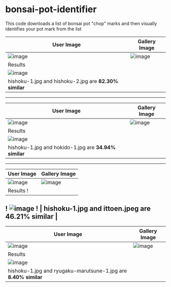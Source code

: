# bonsai-pot-identifier
This code downloads a list of bonsai pot "chop" marks and then visually identifies your pot mark from the list

| User Image | Gallery Image |
| ---------- | ------------- |
| ![image](https://github.com/mandeldebugger/bonsai-pot-identifier/assets/2265446/5dc36296-f061-41ec-82a7-5c83a4bf56c4) | ![image](https://github.com/mandeldebugger/bonsai-pot-identifier/assets/2265446/968c241c-0536-47ad-8c30-59bbd1e3b332) |
| Results |
| ![image](https://github.com/mandeldebugger/bonsai-pot-identifier/assets/2265446/f34a3923-e74a-4329-8d38-8e16a0db7668) |
| hishoku-1.jpg and hishoku-2.jpg are **82.30% similar** |
------------------------------
| User Image | Gallery Image |
| ---------- | ------------- |
| ![image](https://github.com/mandeldebugger/bonsai-pot-identifier/assets/2265446/fb0b3fe8-e4b1-4c14-9d17-bd49db09fbcd) | ![image](https://github.com/mandeldebugger/bonsai-pot-identifier/assets/2265446/b006ab49-b8fa-424b-bb10-a0c991086d88) |
| Results |
| ![image](https://github.com/mandeldebugger/bonsai-pot-identifier/assets/2265446/d20453b8-4923-45bd-9945-47b666b29ed6) |
| hishoku-1.jpg and hokido-1.jpg are **34.94% similar** |
------------------------------
| User Image | Gallery Image |
| ---------- | ------------- |
| ![image](https://github.com/mandeldebugger/bonsai-pot-identifier/assets/2265446/7360abcf-66f0-4989-bf42-9822db0d5086) | ![image](https://github.com/mandeldebugger/bonsai-pot-identifier/assets/2265446/940b5d1d-3c63-4a46-ac50-7e13c278e993) |
| Results !
! ![image](https://github.com/mandeldebugger/bonsai-pot-identifier/assets/2265446/c80d9dfd-4339-4fcd-9086-89a6e9347e86) !
| hishoku-1.jpg and ittoen.jpeg are **46.21% similar** |
------------------------------
| User Image | Gallery Image |
| ---------- | ------------- |
| ![image](https://github.com/mandeldebugger/bonsai-pot-identifier/assets/2265446/41b12c2f-5f3b-4f40-9e4c-e742efa57432) | ![image](https://github.com/mandeldebugger/bonsai-pot-identifier/assets/2265446/2a95050c-b3a7-4031-a288-3530f4f501ff) |
| Results |
| ![image](https://github.com/mandeldebugger/bonsai-pot-identifier/assets/2265446/6110cebe-863c-4642-803a-9b837531419b) |
| hishoku-1.jpg and ryugaku-marutsune-1.jpg are **8.40% similar** |


